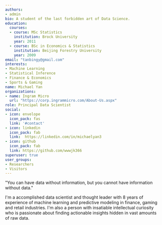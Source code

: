 ```yaml
---
authors:
- admin
bio: A student of the last forbidden art of Data Science.
education:
  courses:
  - course: MSc Statistics
    institution: Brock University
    year: 2011
  - course: BSc in Economics & Statistics
    institution: Beijing Forestry University
    year: 2009
email: "tanbingy@gmail.com"
interests:
- Machine Learning
- Statistical Inference
- Finance & Economics
- Sports & Gaming
name: Michael Yan
organizations:
- name: Ingram Micro
  url: "https://corp.ingrammicro.com/About-Us.aspx"
role: Principal Data Scientist
social:
- icon: envelope
  icon_pack: fas
  link: '#contact'
- icon: linkedin
  icon_pack: fab
  link:  https://linkedin.com/in/michaelyan3
- icon: github
  icon_pack: fab
  link: https://github.com/wwwjk366
superuser: true
user_groups:
- Researchers
- Visitors
---
```


"You can have data without information, but you cannot have information without data."

I'm a accomplished data scientist and thought leader with 8 years of experience of machine learning and predictive modeling in finance, gaming and retail industries. I'm also a person with insatiable intellectual curiosity who is passionate about finding actionable insights hidden in vast amounts of raw data. 


